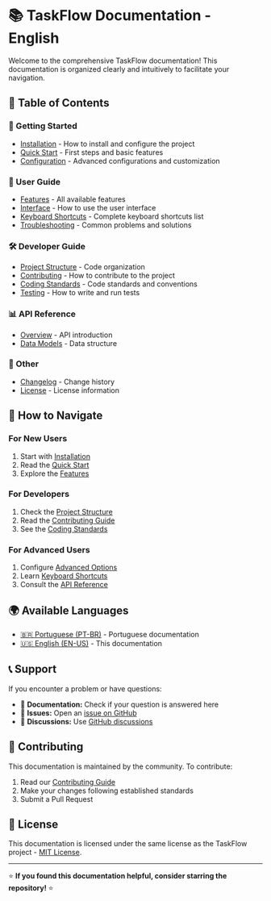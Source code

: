 # 📚 TaskFlow Documentation - English

Welcome to the comprehensive TaskFlow documentation! This documentation is organized clearly and intuitively to facilitate your navigation.

## 📖 Table of Contents

### 🚀 Getting Started
- [Installation](getting-started/installation.md) - How to install and configure the project
- [Quick Start](getting-started/quick-start.md) - First steps and basic features
- [Configuration](getting-started/configuration.md) - Advanced configurations and customization

### 👥 User Guide
- [Features](user-guide/features.md) - All available features
- [Interface](user-guide/interface.md) - How to use the user interface
- [Keyboard Shortcuts](user-guide/shortcuts.md) - Complete keyboard shortcuts list
- [Troubleshooting](user-guide/troubleshooting.md) - Common problems and solutions

### 🛠️ Developer Guide
- [Project Structure](developer/project-structure.md) - Code organization
- [Contributing](developer/contributing.md) - How to contribute to the project
- [Coding Standards](developer/coding-standards.md) - Code standards and conventions
- [Testing](developer/testing.md) - How to write and run tests

### 📊 API Reference
- [Overview](api/overview.md) - API introduction
- [Data Models](api/data-models.md) - Data structure

### 📝 Other
- [Changelog](../../changelog/changelog.md) - Change history
- [License](developer/license.md) - License information

## 🎯 How to Navigate

### For New Users
1. Start with [Installation](getting-started/installation.md)
2. Read the [Quick Start](getting-started/quick-start.md)
3. Explore the [Features](user-guide/features.md)

### For Developers
1. Check the [Project Structure](developer/project-structure.md)
2. Read the [Contributing Guide](developer/contributing.md)
3. See the [Coding Standards](developer/coding-standards.md)

### For Advanced Users
1. Configure [Advanced Options](getting-started/configuration.md)
2. Learn [Keyboard Shortcuts](user-guide/shortcuts.md)
3. Consult the [API Reference](api/overview.md)

## 🌍 Available Languages

- [🇧🇷 Portuguese (PT-BR)](../pt-br/README.md) - Portuguese documentation
- [🇺🇸 English (EN-US)](../en-us/README.md) - This documentation

## 📞 Support

If you encounter a problem or have questions:

- 📖 **Documentation:** Check if your question is answered here
- 🐛 **Issues:** Open an [issue on GitHub](https://github.com/ohugods/TaskFlow/issues)
- 💬 **Discussions:** Use [GitHub discussions](https://github.com/ohugods/TaskFlow/discussions)

## 🤝 Contributing

This documentation is maintained by the community. To contribute:

1. Read our [Contributing Guide](developer/contributing.md)
2. Make your changes following established standards
3. Submit a Pull Request

## 📄 License

This documentation is licensed under the same license as the TaskFlow project - [MIT License](developer/license.md).

---

⭐ **If you found this documentation helpful, consider starring the repository!** ⭐

